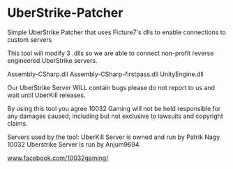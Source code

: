 # UberStrike-Patcher
Simple UberStrike Patcher that uses Ficture7's dlls to enable connections to custom servers

This tool will modify 3 .dlls so we are able to connect non-profit reverse engineered UberStrike servers.

Assembly-CSharp.dll
Assembly-CSharp-firstpass.dll
UnityEngine.dll

Our UberStrike Server WILL contain bugs please do not report to us and wait until UberKill releases.

By using this tool you agree 10032 Gaming will not be held responsible for any damages caused; including but not exclusive to lawsuits and copyright claims.

Servers used by the tool:
UberKill Server is owned and run by Patrik Nagy.
10032 Uberstrike Server is run by Anjum9694.

www.facebook.com/10032gaming/
